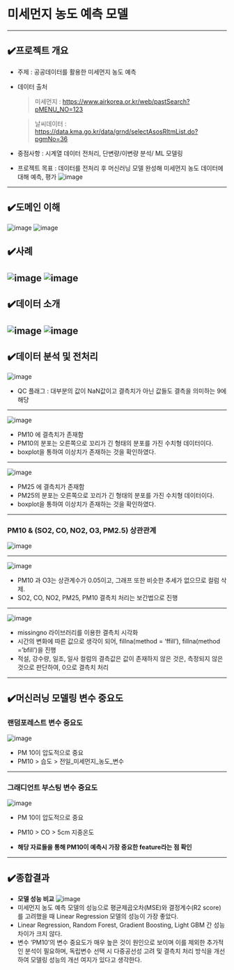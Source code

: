 # 미세먼지 농도 예측 모델 
---
## ✔️프로젝트 개요
- 주제 : 공공데이터를 활용한 미세먼지 농도 예측
- 데이터 출처

  > 미세먼지 : <https://www.airkorea.or.kr/web/pastSearch?pMENU_NO=123>

  > 날씨데이터 : <https://data.kma.go.kr/data/grnd/selectAsosRltmList.do?pgmNo=36>
- 중점사항 : 시계열 데이터 전처리, 단변량/이변량 분석/ ML 모델링
- 프로젝트 목표 : 데이터를 전처리 후 머신러닝 모델 완성해 미세먼지 농도 데이터에 대해 예측, 평가
![image](https://github.com/user-attachments/assets/ce9d8fa5-81b2-45f2-b796-e9d110b8de85)

---

## ✔️도메인 이해
![image](https://github.com/user-attachments/assets/ff0f13db-95fe-41cc-bb1d-6d3ec42ef98f)
![image](https://github.com/user-attachments/assets/2b5a41d0-e831-4e57-956a-ead7e6c1848c)

## ✔️사례 
![image](https://github.com/user-attachments/assets/21f60bb2-34cd-450e-8c14-ba0a134e1ef4)
![image](https://github.com/user-attachments/assets/e1aa7f95-9533-46c3-919c-37fddf477252)
---
## ✔️데이터 소개 
![image](https://github.com/user-attachments/assets/073a62a5-1fd3-4334-9367-c288671f0856)
![image](https://github.com/user-attachments/assets/1fe49261-280b-42e0-a1bf-dda6a03dcc3e)
---

## ✔️데이터 분석 및 전처리 
![image](https://github.com/user-attachments/assets/ce92252a-3cc1-40aa-97f7-82135c61e57e)
- QC 플래그 : 대부분의 값이 NaN값이고 결측치가 아닌 값들도 결측을 의미하는 9에 해당
-----------------------------------------
![image](https://github.com/user-attachments/assets/580cd2bf-7e02-473a-97a1-3d51a71bb1ab)
- PM10 에 결측치가 존재함
- PM10의 분포는 오른쪽으로 꼬리가 긴 형태의 분포를 가진 수치형 데이터이다.
- boxplot을 통하여 이상치가 존재하는 것을 확인하였다.
---
![image](https://github.com/user-attachments/assets/8aaf460c-0a10-4702-b86d-b911d302dc15)
- PM25 에 결측치가 존재함
- PM25의 분포는 오른쪽으로 꼬리가 긴 형태의 분포를 가진 수치형 데이터이다.
- boxplot을 통하여 이상치가 존재하는 것을 확인하였다.
---
### PM10 & (SO2, CO, NO2, O3, PM2.5) 상관관계
![image](https://github.com/user-attachments/assets/6f891869-33cc-4ba6-a63c-601304042667)

---
![image](https://github.com/user-attachments/assets/862ee852-b0d5-4af9-b642-08b8b834863c)
- PM10 과 O3는 상관계수가 0.05이고, 그래프 또한 비슷한 추세가 없으므로 컬럼 삭제.
- SO2, CO, NO2, PM25, PM10 결측치 처리는 보간법으로 진행
---
![image](https://github.com/user-attachments/assets/6a9cd26e-9ab3-47ba-b68c-63e980edf7ec)
- missingno 라이브러리를 이용한 결측치 시각화
- 시간의 변화에 따른 값으로 생각이 되어, fillna(method = ‘ffill’), fillna(method =’bfill’)을 진행
- 적설, 강수량, 일조, 일사 컬럼의 결측값은 값이 존재하지 않은 것은, 측정되지 않은 것으로 판단하여, 0으로 결측치 처리

---
## ✔️머신러닝 모델링 변수 중요도
### 랜덤포레스트 변수 중요도
![image](https://github.com/user-attachments/assets/16fbeac4-19fb-44bb-ab07-125d606f5db5)
- PM 10이 압도적으로 중요
- PM10 > 습도 > 전일_미세먼지_농도_변수

---
### 그래디언트 부스팅 변수 중요도
![image](https://github.com/user-attachments/assets/0b7689b2-b7b4-44f1-acfa-78eb2c34e1ba)
- PM 10이 압도적으로 중요
- PM10 > CO > 5cm 지중온도

- **해당 자료들을 통해 PM10이 예측시 가장 중요한 feature라는 점 확인**
---

## ✔️종합결과 
- **모델 성능 비교**
![image](https://github.com/user-attachments/assets/de4c7fbc-19e8-4013-bf36-b74df1ba6453)
- 미세먼지 농도 예측 모델의 성능으로 평균제곱오차(MSE)와 결정계수(R2 score)를 고려했을 때 Linear Regression 모델의 성능이 가장 좋았다.
- Linear Regression, Random Forest, Gradient Boosting, Light GBM 간 성능 차이가 크지 않다.
- 변수 ‘PM10’의 변수 중요도가 매우 높은 것이 원인으로 보이며 이를 제외한 추가적인 분석이 필요하며, 독립변수 선택 시 다중공선성 고려 및 결측치 처리 방식을 개선하여 모델링 성능의 개선 여지가 있다고 생각한다.
